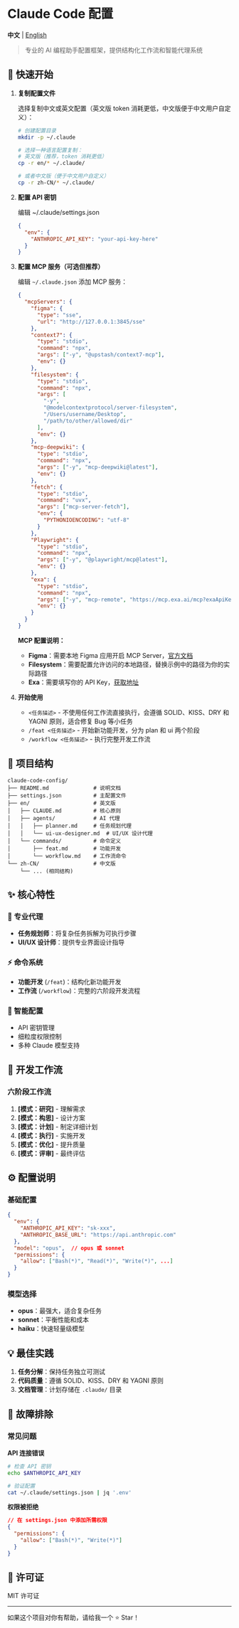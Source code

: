 # Claude Code 配置

**中文** | [English](README_EN.md)

> 专业的 AI 编程助手配置框架，提供结构化工作流和智能代理系统

## 🚀 快速开始

1. **复制配置文件**

   选择复制中文或英文配置（英文版 token 消耗更低，中文版便于中文用户自定义）：

   ```bash
   # 创建配置目录
   mkdir -p ~/.claude

   # 选择一种语言配置复制：
   # 英文版（推荐，token 消耗更低）
   cp -r en/* ~/.claude/

   # 或者中文版（便于中文用户自定义）
   cp -r zh-CN/* ~/.claude/
   ```

2. **配置 API 密钥**

   编辑 ~/.claude/settings.json

   ```json
   {
     "env": {
       "ANTHROPIC_API_KEY": "your-api-key-here"
     }
   }
   ```

3. **配置 MCP 服务（可选但推荐）**

   编辑 `~/.claude.json` 添加 MCP 服务：

   ```json
   {
     "mcpServers": {
       "figma": {
         "type": "sse",
         "url": "http://127.0.0.1:3845/sse"
       },
       "context7": {
         "type": "stdio",
         "command": "npx",
         "args": ["-y", "@upstash/context7-mcp"],
         "env": {}
       },
       "filesystem": {
         "type": "stdio",
         "command": "npx",
         "args": [
           "-y",
           "@modelcontextprotocol/server-filesystem",
           "/Users/username/Desktop",
           "/path/to/other/allowed/dir"
         ],
         "env": {}
       },
       "mcp-deepwiki": {
         "type": "stdio",
         "command": "npx",
         "args": ["-y", "mcp-deepwiki@latest"],
         "env": {}
       },
       "fetch": {
         "type": "stdio",
         "command": "uvx",
         "args": ["mcp-server-fetch"],
         "env": {
           "PYTHONIOENCODING": "utf-8"
         }
       },
       "Playwright": {
         "type": "stdio",
         "command": "npx",
         "args": ["-y", "@playwright/mcp@latest"],
         "env": {}
       },
       "exa": {
         "type": "stdio",
         "command": "npx",
         "args": ["-y", "mcp-remote", "https://mcp.exa.ai/mcp?exaApiKey=your-api-key-here"],
         "env": {}
       }
     }
   }
   ```

   **MCP 配置说明：**

   - **Figma**：需要本地 Figma 应用开启 MCP Server，[官方文档](https://help.figma.com/hc/en-us/articles/32132100833559-Guide-to-the-Dev-Mode-MCP-Server)
   - **Filesystem**：需要配置允许访问的本地路径，替换示例中的路径为你的实际路径
   - **Exa**：需要填写你的 API Key，[获取地址](https://dashboard.exa.ai/api-keys)

4. **开始使用**
   - `<任务描述>` - 不使用任何工作流直接执行，会遵循 SOLID、KISS、DRY 和 YAGNI 原则，适合修复 Bug 等小任务
   - `/feat <任务描述>` - 开始新功能开发，分为 plan 和 ui 两个阶段
   - `/workflow <任务描述>` - 执行完整开发工作流

## 📁 项目结构

```
claude-code-config/
├── README.md              # 说明文档
├── settings.json          # 主配置文件
├── en/                    # 英文版
│   ├── CLAUDE.md          # 核心原则
│   ├── agents/            # AI 代理
│   │   ├── planner.md     # 任务规划代理
│   │   └── ui-ux-designer.md  # UI/UX 设计代理
│   └── commands/          # 命令定义
│       ├── feat.md        # 功能开发
│       └── workflow.md    # 工作流命令
└── zh-CN/                 # 中文版
    └── ... (相同结构)
```

## ✨ 核心特性

### 🤖 专业代理

- **任务规划师**：将复杂任务拆解为可执行步骤
- **UI/UX 设计师**：提供专业界面设计指导

### ⚡ 命令系统

- **功能开发** (`/feat`)：结构化新功能开发
- **工作流** (`/workflow`)：完整的六阶段开发流程

### 🔧 智能配置

- API 密钥管理
- 细粒度权限控制
- 多种 Claude 模型支持

## 🎯 开发工作流

### 六阶段工作流

1. **[模式：研究]** - 理解需求
2. **[模式：构思]** - 设计方案
3. **[模式：计划]** - 制定详细计划
4. **[模式：执行]** - 实施开发
5. **[模式：优化]** - 提升质量
6. **[模式：评审]** - 最终评估

## ⚙️ 配置说明

### 基础配置

```json
{
  "env": {
    "ANTHROPIC_API_KEY": "sk-xxx",
    "ANTHROPIC_BASE_URL": "https://api.anthropic.com"
  },
  "model": "opus",  // opus 或 sonnet
  "permissions": {
    "allow": ["Bash(*)", "Read(*)", "Write(*)", ...]
  }
}
```

### 模型选择

- **opus**：最强大，适合复杂任务
- **sonnet**：平衡性能和成本
- **haiku**：快速轻量级模型

## 💡 最佳实践

1. **任务分解**：保持任务独立可测试
2. **代码质量**：遵循 SOLID、KISS、DRY 和 YAGNI 原则
3. **文档管理**：计划存储在 `.claude/` 目录

## 🔧 故障排除

### 常见问题

**API 连接错误**

```bash
# 检查 API 密钥
echo $ANTHROPIC_API_KEY

# 验证配置
cat ~/.claude/settings.json | jq '.env'
```

**权限被拒绝**

```json
// 在 settings.json 中添加所需权限
{
  "permissions": {
    "allow": ["Bash(*)", "Write(*)"]
  }
}
```

## 📄 许可证

MIT 许可证

---

如果这个项目对你有帮助，请给我一个 ⭐️ Star！
